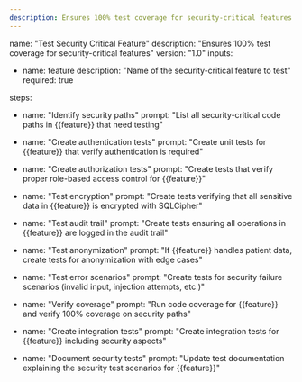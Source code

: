 ```yaml
---
description: Ensures 100% test coverage for security-critical features
---
```


name: "Test Security Critical Feature"
description: "Ensures 100% test coverage for security-critical features"
version: "1.0"
inputs:
  - name: feature
    description: "Name of the security-critical feature to test"
    required: true
    
steps:
  - name: "Identify security paths"
    prompt: "List all security-critical code paths in {{feature}} that need testing"
    
  - name: "Create authentication tests"
    prompt: "Create unit tests for {{feature}} that verify authentication is required"
    
  - name: "Create authorization tests"
    prompt: "Create tests that verify proper role-based access control for {{feature}}"
    
  - name: "Test encryption"
    prompt: "Create tests verifying that all sensitive data in {{feature}} is encrypted with SQLCipher"
    
  - name: "Test audit trail"
    prompt: "Create tests ensuring all operations in {{feature}} are logged in the audit trail"
    
  - name: "Test anonymization"
    prompt: "If {{feature}} handles patient data, create tests for anonymization with edge cases"
    
  - name: "Test error scenarios"
    prompt: "Create tests for security failure scenarios (invalid input, injection attempts, etc.)"
    
  - name: "Verify coverage"
    prompt: "Run code coverage for {{feature}} and verify 100% coverage on security paths"
    
  - name: "Create integration tests"
    prompt: "Create integration tests for {{feature}} including security aspects"
    
  - name: "Document security tests"
    prompt: "Update test documentation explaining the security test scenarios for {{feature}}"